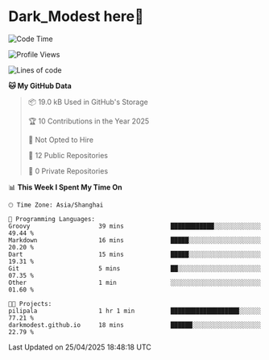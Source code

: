 # Dark_Modest here👋
<!--
<img align="left" src="https://github-readme-stats.vercel.app/api/top-langs/?username=DarkModest" height=255>
<img align="left" src="https://github-readme-stats.vercel.app/api?username=DarkModest&include_all_commits=true&count_private-true&custom_title=Dark_Modest'%20GitHub%20Stats&line_height=30&show_icons=true&hide_border=false&bg_color=ffffff&title_color=000000&icon_color=000000&text_color=463467"><br>
-->
<!--START_SECTION:waka-->
![Code Time](http://img.shields.io/badge/Code%20Time-209%20hrs%2031%20mins-blue)

![Profile Views](http://img.shields.io/badge/Profile%20Views-0-blue)

![Lines of code](https://img.shields.io/badge/From%20Hello%20World%20I%27ve%20Written-145.4%20thousand%20lines%20of%20code-blue)

**🐱 My GitHub Data** 

> 📦 19.0 kB Used in GitHub's Storage 
 > 
> 🏆 10 Contributions in the Year 2025
 > 
> 🚫 Not Opted to Hire
 > 
> 📜 12 Public Repositories 
 > 
> 🔑 0 Private Repositories 
 > 
📊 **This Week I Spent My Time On** 

```text
🕑︎ Time Zone: Asia/Shanghai

💬 Programming Languages: 
Groovy                   39 mins             ████████████░░░░░░░░░░░░░   49.44 % 
Markdown                 16 mins             █████░░░░░░░░░░░░░░░░░░░░   20.20 % 
Dart                     15 mins             █████░░░░░░░░░░░░░░░░░░░░   19.31 % 
Git                      5 mins              ██░░░░░░░░░░░░░░░░░░░░░░░   07.35 % 
Other                    1 min               ░░░░░░░░░░░░░░░░░░░░░░░░░   01.60 % 

🐱‍💻 Projects: 
pilipala                 1 hr 1 min          ███████████████████░░░░░░   77.21 % 
darkmodest.github.io     18 mins             ██████░░░░░░░░░░░░░░░░░░░   22.79 % 
```


 Last Updated on 25/04/2025 18:48:18 UTC
<!--END_SECTION:waka-->
